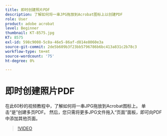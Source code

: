 ```yaml
---
title: 即时创建照片PDF
description: 了解如何将一串JPG拖放到Acrobat图标上以创建PDF
role: User
product: adobe acrobat
level: Beginner
thumbnail: KT-8575.jpg
KT: 8575
exl-id: 598c9008-5c8a-46e5-86af-d814e8060e3a
source-git-commit: 2de5b609b3f23bb5796786b6bc413a831c2b78c3
workflow-type: tm+mt
source-wordcount: '75'
ht-degree: 0%

---
```


# 即时创建照片PDF

在此60秒的视频教程中，了解如何将一串JPG拖放到Acrobat图标上。 单击“是”创建多页PDF。 然后，您只需将更多JPG文件拖入“页面”面板，即可向PDF中添加其他页面。

>[!VIDEO](https://video.tv.adobe.com/v/336365?hidetitle=true)
